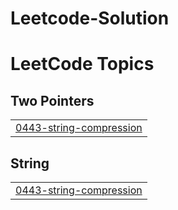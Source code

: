 # Leetcode-Solution
<!---LeetCode Topics Start-->
# LeetCode Topics
## Two Pointers
|  |
| ------- |
| [0443-string-compression](https://github.com/Nensi1311/Leetcode-Solution/tree/master/0443-string-compression) |
## String
|  |
| ------- |
| [0443-string-compression](https://github.com/Nensi1311/Leetcode-Solution/tree/master/0443-string-compression) |
<!---LeetCode Topics End-->